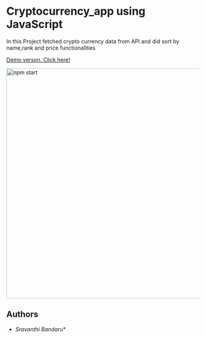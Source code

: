 # Cryptocurrency_app using JavaScript

In this Project fetched crypto currency data from API and did sort by name,rank and price functionalities

[Demo verson. Click here!](https://bandarub.github.io/Cryptocurrency_app/ )


<img src='https://i.imgur.com/86DDuVm.png' width='600' alt='npm start'>

## Authors

* *Sravanthi Bandaru** 
